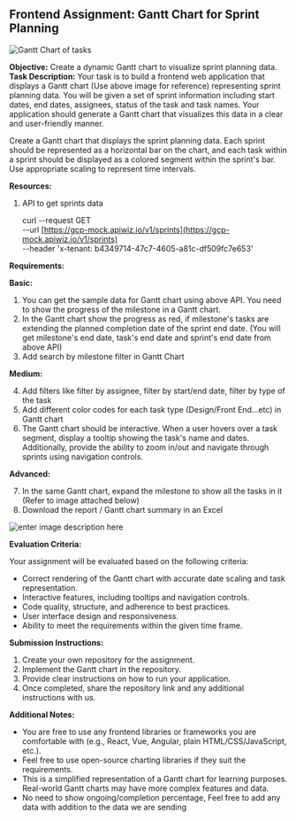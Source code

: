 ## Frontend Assignment: Gantt Chart for Sprint Planning

![Gantt Chart of tasks](https://gcp-developer-acme-api.apiwiz.io/v2/image-v2/client-1/5e4d89a6/image-VmpkF5iCD-8LPLZEHpFY7.png?type=s3)

**Objective:** Create a dynamic Gantt chart to visualize sprint planning data. 
**Task Description:** Your task is to build a frontend web application that displays a Gantt chart (Use above image for reference) representing sprint planning data. You will be given a set of sprint information including start dates, end dates, assignees, status of the task and task names. Your application should generate a Gantt chart that visualizes this  data  in a clear and user-friendly manner. 

Create a Gantt chart that displays the sprint planning data. Each sprint should be represented as a horizontal bar on the chart, and each task within a sprint should be displayed as a colored segment within the sprint's bar. Use appropriate scaling to represent time intervals.

**Resources:**

1. API to get sprints data

    curl --request GET \
  --url [https://gcp-mock.apiwiz.io/v1/sprints](https://gcp-mock.apiwiz.io/v1/sprints) \
  --header 'x-tenant: b4349714-47c7-4605-a81c-df509fc7e653'


**Requirements:** 

**Basic:**
1. You can get the sample data for Gantt chart using above API. You need to show the progress of the milestone in a Gantt chart.  
2. In the Gantt chart show the progress as red, if milestone's tasks are extending the planned completion date of the sprint end date. (You will get milestone's end date, task's end date and sprint's end date from above API)
3.  Add search by milestone filter in Gantt Chart

**Medium:**

4. Add filters like filter by assignee, filter by start/end date, filter by type of the task
5. Add different color codes for each task type (Design/Front End...etc) in Gantt chart
6. The Gantt chart should be interactive. When a user hovers over a task segment, display a tooltip showing the task's name and dates. Additionally, provide the ability to zoom in/out and navigate through sprints using navigation controls.

**Advanced:**

7. In the same Gantt chart, expand the milestone to show all the tasks in it (Refer to image attached below)
8. Download the report / Gantt chart summary in an Excel

![enter image description here](https://gcp-developer-acme-api.apiwiz.io/v2/image-v2/client-1/5e4d89a6/screenshot-2023-08-11-at-12-54-00-pm-xMvZnGeZkMGb1mvXN-MGn.png?type=s3)

**Evaluation Criteria:**

Your assignment will be evaluated based on the following criteria:

-   Correct rendering of the Gantt chart with accurate date scaling and task representation.
-   Interactive features, including tooltips and navigation controls.
-   Code quality, structure, and adherence to best practices.
-   User interface design and responsiveness.
-   Ability to meet the requirements within the given time frame.

**Submission Instructions:**

1.  Create your own repository for the assignment.
2.  Implement the Gantt chart in the repository.
3.  Provide clear instructions on how to run your application.
4.  Once completed, share the repository link and any additional instructions with us.
    

**Additional Notes:**

-   You are free to use any frontend libraries or frameworks you are comfortable with (e.g., React, Vue, Angular, plain HTML/CSS/JavaScript, etc.).
-   Feel free to use open-source charting libraries if they suit the requirements.
-   This is a simplified representation of a Gantt chart for learning purposes. Real-world Gantt charts may have more complex features and data.
-   No need to show ongoing/completion percentage, Feel free to add any data with addition to the data we are sending
